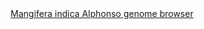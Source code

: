 <div id="Mangifera_indica_Alphonso_genome_browser" align="center">
  <a href="https://ink-blot.github.io/?sessionURL=blob:zZVbb6M4FID_yspPuxIhXEPIW2CayZ1Abi2jUeSAAaeAiW1yq_rf1822s1pttW1Xe6mEEJhjzjn.PsMDOCDKMClBB2iyasomkADLyHEOiypHU1ggBjoJzBmSAEUJoqiMEOg8gAQyDpfBWEzMOK9Yp9mMYdJIUUkKHDGZ6TKsGozUPEMitKHJsIAXUsIjkyNSiGAOmzCvMlIy0oRRhBhrKM0KlenmCMXp5dnm.kq0Keqc42vWjShCFBbLCRTV4jJGpzcKeU_m1Orr9xOtCs2TX7Zv1CW_O88h6W2dyypa77zjeO8G8ex2NPyaMLw4oC9Gbncz3FIGRX.a1rRqTkdufqRRte2VbjC5nTC4LHCmOKKOXdhbh2Z_aTkH7zKgTLGWo1nqXbrb9jr3XBo6yElFQxg8SiAnUS2WHUQZVa2OKSltQzJMu_F0ZUq2aYu2KcGg8.27BDiF0b2I_vYA.LkSbABD._qKSQKExoiCTsNWFEu1bc00LEOxbfVRegA1zf9heAUsBQ28QTHmm5hwmRHKBac0SXQ5vYh6Epxf2YnEbwd_IrKI78oThPXev8SxyhbhaH0gJEiX6WnQvbHU5KBTGvuzEUx2CrlJ.pl7Ds7OIPEI953ZSuZbLDp6d.sJoQXkIvRpSNw_k4VlSTjkT_tVAhnCaSZiLEUCEcmJ4Axouv1ZkX4Sh2oqv4igA2Z4i3PMz2uRkhxBR9fMlqH.UEP_d1T4sXvnQdDW2qrd1jfqRuDn4hMSb1hZMVl0Ix.i5E9mfHjuJxKlstawYNOhu5tZXWY5pmeZycwqnfBwZ7mnIdXir317XI4OdpAW.5GeTI2J4R4X.yM2V6v1H0X5.Cq.eCNGftfmACmGJX9VB9WyLe0vBHrWxPhfNHkCm_9tUV6b_YlUCSfx3eJYL249vBjuvFnkToPe6UsrUC7rmzGFacHVbY4MlzgLct6Sk.Yvy3nqj2.15UWD8EOqvLqSH5dFNZSW9bYt5n9oi7yFxTu0eA77RPz9fbAIke6aezRyvbG96Pp.jULXC6b4Yi_DpePzuXeu9cJko33WM8xd7s9X2X2fRsOpPxAdvcX_ZW1eQP92._IzyXFaFuiK.plb6_H7468-">Mangifera indica Alphonso genome browser</a>
</div>
